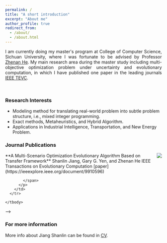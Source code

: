 ```yaml
---
permalink: /
title: "A short introduction"
excerpt: "About me"
author_profile: true
redirect_from: 
  - /about/
  - /about.html
---
```


<!-- ## A short introduction -->
<p style="text-align:justify;"> 
I am currently doing my master's program at College of Computer Science, Sichuan University, where I was fortunate to be advised by Professor <a href="https://kaminzzz.github.io/" target="_blank">Zhenan He</a>. My main research area during the master study including multi-objective optimization problem under uncertainty and evolutionary computation, in which I have published one paper in the leading journals <a href="https://ieeexplore.ieee.org/xpl/RecentIssue.jsp?punumber=4235" target="_blank">IEEE TEVC</a>.
</p>

<br/>

### Research Interests
* Modeling method for translating real-world problem into subtle problem structure, i.e., mixed integer programming.
* Exact methods, Metaheuristics, and Hybrid Algorithm.
* Applications in Industrial Intelligence, Transportation, and New Energy Problem.

### Journal Publications
<img align="right" src="{{ base_path }}/images/publications/JSL2022.png"/>
**A Multi-Scenario Optimization Evolutionary Algorithm Based on Transfer Framework**
Shanlin Jiang, Gary G. Yen, and Zhenan He
IEEE Transactions on Evolutionary Computation
[paper](https://ieeexplore.ieee.org/document/9910596)
<!-- S. Jiang, G. G. Yen, and Z. He, “A Multi-Scenario Optimization Evolutionary Algorithm Based on Transfer Framework,” in IEEE Transactions on Evolutionary Computation, early access, 2022, doi: 10.1109/TEVC.2022.3211643. -->

<!-- <style>
/* a { text-decoration : none; } */
/* a:hover { text-decoration : underline; } */
/* a, a:visited { color : #0050e7; } */
.links { position : relative; top : 1px;  }
.links a {text-decoration: none; margin-right : 20px; }
table td{ border:none; }
table strong a { color : #0050e7; }
table { border-collapse: collapse; border-style: hidden; font-size: 1em}
</style>
<div>
  <table style="width: 100%;">
    <tbody>

      <tr>
        <td style="width: 30%;">
          <img src="{{ base_path }}/images/publications/JSL2022.png" />
        </td>
        <td style="width: 70%;">
          <p>
            <strong>
              <span class="links">
                A Multi-Scenario Optimization Evolutionary Algorithm Based on Transfer Framework
              </span>
            </strong>
            <br> Shanlin Jiang, Gary G. Yen, and <b>Zhenan He*</b> <br>
            <em>IEEE Transactions on Evolutionary Computation,</em> 2022 <br>
            <span class="links">
              <a href="https://ieeexplore.ieee.org/document/9910596">Paper</a>
<!--               <a href="https://github.com/VisionLearningGroup/Ask_Attend_and_Answer">Code</a>
              <a href="https://www.youtube.com/embed/FjpRwVKYJQ8?rel=0">Video spotlight</a> -->
            </span>
          </p>
        </td>
      </tr>
      
    </tbody>
  </table>
</div>
 -->

### For more information
More info about Jiang Shanlin can be found in [CV](http://lin-jiangshanlin.github.io/files/Curriculum_Vitae-Jiangshanlin.pdf).
